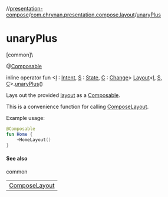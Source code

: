//[presentation-compose](../../index.md)/[com.chrynan.presentation.compose.layout](index.md)/[unaryPlus](unary-plus.md)

# unaryPlus

[common]\

@[Composable](https://developer.android.com/reference/kotlin/androidx/compose/runtime/Composable.html)

inline operator fun &lt;[I](unary-plus.md) : [Intent](../../../presentation-core/presentation-core/com.chrynan.presentation/-intent/index.md), [S](unary-plus.md) : [State](../../../presentation-core/presentation-core/com.chrynan.presentation/-state/index.md), [C](unary-plus.md) : [Change](../../../presentation-core/presentation-core/com.chrynan.presentation/-change/index.md)&gt; [Layout](-layout/index.md)&lt;[I](unary-plus.md), [S](unary-plus.md), [C](unary-plus.md)&gt;.[unaryPlus](unary-plus.md)()

Lays out the provided [layout](layout.md) as a [Composable](https://developer.android.com/reference/kotlin/androidx/compose/runtime/Composable.html).

This is a convenience function for calling [ComposeLayout](-compose-layout.md).

Example usage:

```kotlin
@Composable
fun Home {
    +HomeLayout()
}
```

#### See also

common

| |
|---|
| [ComposeLayout](-compose-layout.md) |
